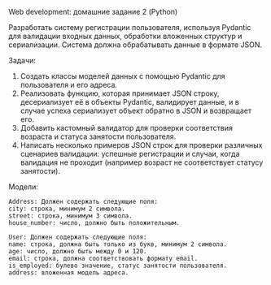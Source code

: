 Web development: домашние задание 2 (Python)

Разработать систему регистрации пользователя, используя Pydantic для валидации входных данных, обработки вложенных структур и сериализации. Система должна обрабатывать данные в формате JSON.

Задачи:
1. Создать классы моделей данных с помощью Pydantic для пользователя и его адреса.
2. Реализовать функцию, которая принимает JSON строку, десериализует её в объекты Pydantic, валидирует данные, и в случае успеха сериализует объект обратно в JSON и возвращает его.
3. Добавить кастомный валидатор для проверки соответствия возраста и статуса занятости пользователя.
4. Написать несколько примеров JSON строк для проверки различных сценариев валидации: успешные регистрации и случаи, когда валидация не проходит (например возраст не соответствует статусу занятости).

Модели:

    Address: Должен содержать следующие поля:
    city: строка, минимум 2 символа.
    street: строка, минимум 3 символа.
    house_number: число, должно быть положительным.

    User: Должен содержать следующие поля:
    name: строка, должна быть только из букв, минимум 2 символа.
    age: число, должно быть между 0 и 120.
    email: строка, должна соответствовать формату email.
    is_employed: булево значение, статус занятости пользователя.
    address: вложенная модель адреса.
